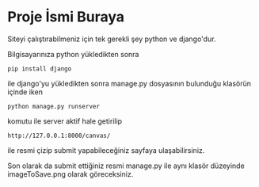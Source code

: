 # Proje İsmi Buraya

Siteyi çalıştırabilmeniz için tek gerekli şey python ve django'dur.

Bilgisayarınıza python yükledikten sonra

```
pip install django
```

ile django'yu yükledikten sonra manage.py dosyasının bulunduğu klasörün içinde iken

```
python manage.py runserver
```

komutu ile server aktif hale getirilip

```
http://127.0.0.1:8000/canvas/
```

ile resmi çizip submit yapabileceğiniz sayfaya ulaşabilirsiniz.

Son olarak da submit ettiğiniz resmi manage.py ile aynı klasör düzeyinde imageToSave.png olarak göreceksiniz.